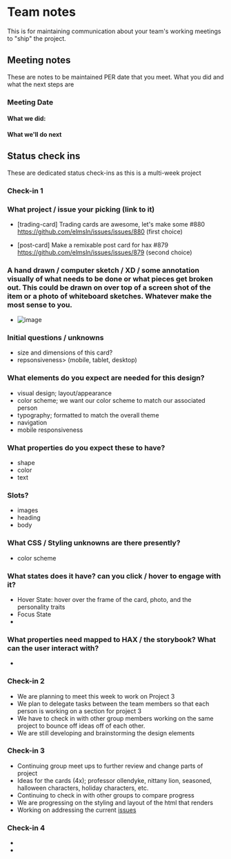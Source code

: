 # Team notes
This is for maintaining communication about your team's working meetings to "ship" the project.

## Meeting notes
These are notes to be maintained PER date that you meet. What you did and what the next steps are
### Meeting Date

#### What we did:


#### What we'll do next


## Status check ins
These are dedicated status check-ins as this is a multi-week project
### Check-in 1
### What project / issue your picking (link to it)
- [trading-card] Trading cards are awesome, let's make some #880 https://github.com/elmsln/issues/issues/880  (first choice)

-  [post-card] Make a remixable post card for hax #879 https://github.com/elmsln/issues/issues/879 (second choice)

### A hand drawn / computer sketch / XD / some annotation visually of what needs to be done or what pieces get broken out. This could be drawn on over top of a screen shot of the item or a photo of whiteboard sketches. Whatever make the most sense to you.
- ![image](https://user-images.githubusercontent.com/81307828/140401508-be1fe0ef-ccfa-44f7-8dc9-1e18c51d61bf.png)

### Initial questions / unknowns
- size and dimensions of this card?
-  repsonsiveness> (mobile, tablet, desktop)
### What elements do you expect are needed for this design?
- visual design; layout/appearance
- color scheme; we want our color scheme to match our associated person
- typography; formatted to match the overall theme
-  navigation
-   mobile responsiveness
### What properties do you expect these to have?
- shape
-  color
-  text
### Slots?
- images
- heading
-  body
### What CSS / Styling unknowns are there presently?
-  color scheme
### What states does it have? can you click / hover to engage with it?
-  Hover State: hover over the frame of the card, photo, and the personality traits
-   Focus State
-   
### What properties need mapped to HAX / the storybook? What can the user interact with?
- 
### Check-in 2
-  We are planning to meet this week to work on Project 3 
-  We plan to delegate tasks between the team members so that each person is working on a section for project 3
- We have to check in with other group members working on the same project to bounce off ideas off of each other. 
- We are still developing and brainstorming the design elements 
### Check-in 3
- Continuing group meet ups to further review and change parts of project 
- Ideas for the cards (4x); professor ollendyke, nittany lion, seasoned, halloween characters, holiday characters, etc.
- Continuing to check in with other groups to compare progress
- We are progressing on the styling and layout of the html that renders
- Working on addressing the current [issues](https://github.com/ist402groupj/project-3/issues/3)
### Check-in 4
- 
- 
